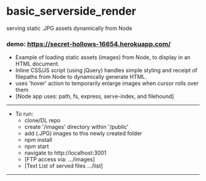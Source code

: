 # basic_serverside_render
serving static .JPG assets dynamically from Node

### demo: https://secret-hollows-16654.herokuapp.com/ 

- Example of loading static assets (images) from Node, to display in an HTML document.
- Inline CSS/JS script (using jQuery) handles simple styling and receipt of filepaths from Node to dynamically generate HTML.
- uses 'hover' action to temporarily enlarge images when cursor rolls over them
- [Node app uses: path, fs, express, serve-index, and filehound] 
---
- To run:
  - clone/DL repo
  - create '/images' directory within '/public'
  - add (.JPG) images to this newly created folder
  - npm install
  - npm start
  - navigate to http://localhost:3001 
  - [FTP access via: .../images]
  - [Text List of served files .../list]
 ---